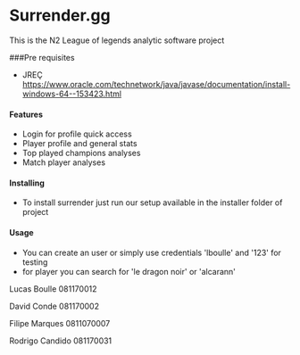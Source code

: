 # Surrender.gg

This is the N2 League of legends analytic software project

###Pre requisites
 - JREÇ https://www.oracle.com/technetwork/java/javase/documentation/install-windows-64--153423.html

#### Features
- Login for profile quick access
- Player profile and general stats
- Top played champions analyses
- Match player analyses
#### Installing
 - To install surrender just run our setup available in the installer folder of project
 
#### Usage
 - You can create an user or simply use credentials 'lboulle' and '123' for testing
 - for player you can search for 'le dragon noir' or 'alcarann'
 
Lucas Boulle 081170012

David Conde 081170002

Filipe Marques 0811070007

Rodrigo Candido 081170031
